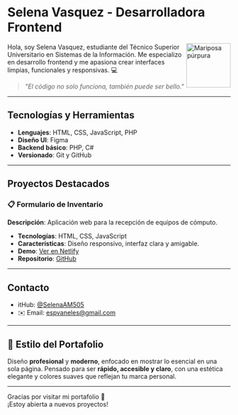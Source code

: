 # Selena Vasquez - Desarrolladora Frontend

<img src="https://upload.wikimedia.org/wikipedia/commons/thumb/4/4e/Purple_butterfly_icon.svg/240px-Purple_butterfly_icon.svg.png" alt="Mariposa púrpura" width="100" align="right" />
Hola, soy Selena Vasquez, estudiante del Técnico Superior Universitario en Sistemas de la Información. Me especializo en desarrollo frontend y me apasiona crear interfaces limpias, funcionales y responsivas. 💻

> *"El código no solo funciona, también puede ser bello."*

---

## Tecnologías y Herramientas

- **Lenguajes**: HTML, CSS, JavaScript, PHP
- **Diseño UI**: Figma
- **Backend básico**: PHP, C#
- **Versionado**: Git y GitHub

---

##  Proyectos Destacados

### 📋 Formulario de Inventario
**Descripción**: Aplicación web para la recepción de equipos de cómputo.

-  **Tecnologías**: HTML, CSS, JavaScript
-  **Características**: Diseño responsivo, interfaz clara y amigable.
-  **Demo**: [Ver en Netlify](https://tudemo.netlify.app) <!-- Cambia este enlace por el real -->
-  **Repositorio**: [GitHub](https://github.com/SelenaAM505/formulario-inventario)

<!-- Puedes agregar más proyectos aquí siguiendo el mismo formato -->

---

## Contacto

- itHub: [@SelenaAM505](https://github.com/SelenaAM505)
- ✉️ Email: espvaneles@gmail.com <!-- si deseas incluir tu correo -->

<!-- Si más adelante decides agregar un formulario de contacto o redes como LinkedIn, se puede incluir -->

---

## 🎨 Estilo del Portafolio

Diseño **profesional** y **moderno**, enfocado en mostrar lo esencial en una sola página. Pensado para ser **rápido, accesible y claro**, con una estética elegante y colores suaves que reflejan tu marca personal.

---

Gracias por visitar mi portafolio 💜  
¡Estoy abierta a nuevos proyectos!
